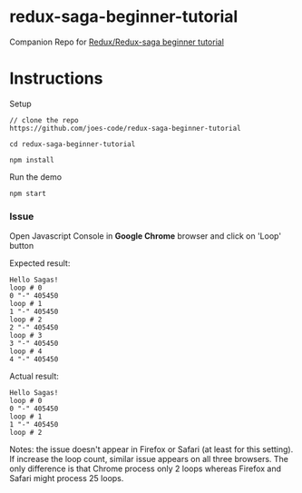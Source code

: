 # redux-saga-beginner-tutorial
Companion Repo for [Redux/Redux-saga beginner tutorial](https://github.com/redux-saga/redux-saga/blob/master/docs/introduction/BeginnerTutorial.md)

# Instructions

Setup

```
// clone the repo
https://github.com/joes-code/redux-saga-beginner-tutorial

cd redux-saga-beginner-tutorial

npm install
```

Run the demo

```
npm start
```

### Issue
Open Javascript Console in **Google Chrome** browser and click on 'Loop' button

Expected result:
```
Hello Sagas!
loop # 0 
0 "-" 405450 
loop # 1 
1 "-" 405450 
loop # 2 
2 "-" 405450 
loop # 3 
3 "-" 405450 
loop # 4 
4 "-" 405450  
```

Actual result:
```
Hello Sagas!
loop # 0
0 "-" 405450
loop # 1
1 "-" 405450
loop # 2
```
Notes: the issue doesn't appear in Firefox or Safari (at least for this setting). If increase the loop count, similar issue appears on all three browsers. The only difference is that Chrome process only 2 loops whereas Firefox and Safari might process 25 loops. 
